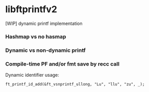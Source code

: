 # libftprintfv2
[WIP] dynamic printf implementation


### Hashmap vs no hasmap

### Dynamic vs non-dynamic printf

### Compile-time PF and/or fmt save by recc call

Dynamic identifier usage:

	ft_printf_id_add(&ft_vsnprintf_ullong, "Lu", "llu", "zu", _);
